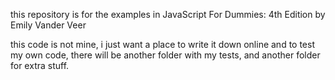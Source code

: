 this repository is for the examples in JavaScript For Dummies: 4th Edition by Emily Vander Veer

this code is not mine, i just want a place to write it down online and to test my own code, there will be another folder with my tests, and another folder for extra stuff.
